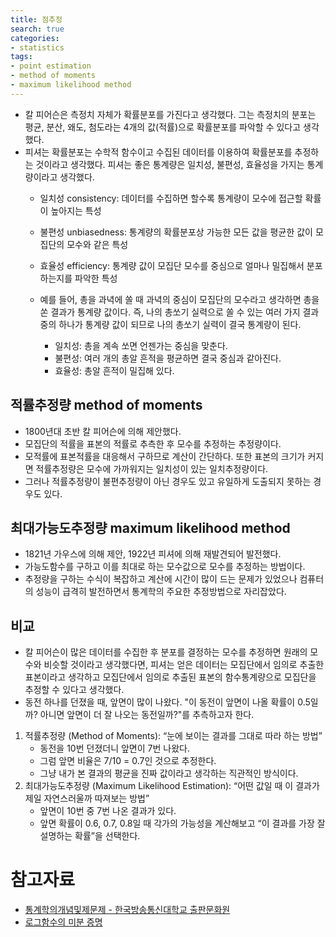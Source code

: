 ```yaml
---
title: 점추정
search: true
categories:
- statistics
tags:
- point estimation
- method of moments
- maximum likelihood method
---
```


[//]: # (![표본분포 표]&#40;{{site.url}}{{site.baseurl}}/assets/images/statistics/sampling-distribution.jpg&#41;{: .align-center})

- 칼 피어슨은 측정치 자체가 확률분포를 가진다고 생각했다. 그는 측정치의 분포는 평균, 분산, 왜도, 첨도라는 4개의 값(적률)으로 확률분포를 파악할 수 있다고 생각했다.
- 피셔는 확률분포는 수학적 함수이고 수집된 데이터를 이용하여 확률분포를 추정하는 것이라고 생각했다. 피셔는 좋은 통계량은 일치성, 불편성, 효율성을 가지는 통계량이라고 생각했다.
  - 일치성 consistency: 데이터를 수집하면 할수록 통계량이 모수에 접근할 확률이 높아지는 특성
    
  - 불편성 unbiasedness: 통계량의 확률분포상 가능한 모든 값을 평균한 값이 모집단의 모수와 같은 특성

  - 효율성 efficiency: 통계량 값이 모집단 모수를 중심으로 얼마나 밀집해서 분포하는지를 파악한 특성
  - 예를 들어, 총을 과녁에 쏠 때 과녁의 중심이 모집단의 모수라고 생각하면 총을 쏜 결과가 통계량 값이다. 즉, 나의 총쏘기 실력으로 쏠 수 있는 여러 가지 결과 중의 하나가 통계량 값이 되므로 나의 총쏘기 실력이 결국 통계량이 된다. 
    - 일치성: 총을 계속 쏘면 언젠가는 중심을 맞춘다.
    - 불편성: 여러 개의 총알 흔적을 평균하면 결국 중심과 같아진다.
    - 효율성: 총알 흔적이 밀집해 있다.
  

## 적률추정량 method of moments
- 1800년대 초반 칼 피어슨에 의해 제안했다.
- 모집단의 적률을 표본의 적률로 추측한 후 모수를 추정하는 추정량이다.
- 모적률에 표본적률을 대응해서 구하므로 계산이 간단하다. 또한 표본의 크기가 커지면 적률추정량은 모수에 가까워지는 일치성이 있는 일치추정량이다.
- 그러나 적률추정량이 불편추정량이 아닌 경우도 있고 유일하게 도출되지 못하는 경우도 있다.
  

## 최대가능도추정량 maximum likelihood method
- 1821년 가우스에 의해 제안, 1922년 피셔에 의해 재발견되어 발전했다.
- 가능도함수를 구하고 이를 최대로 하는 모수값으로 모수를 추정하는 방법이다.
- 추정량을 구하는 수식이 복잡하고 계산에 시간이 많이 드는 문제가 있었으나 컴퓨터의 성능이 급격히 발전하면서 통계학의 주요한 추정방법으로 자리잡았다.
  

## 비교
- 칼 피어슨이 많은 데이터를 수집한 후 분포를 결정하는 모수를 추정하면 원래의 모수와 비슷할 것이라고 생각했다면, 피셔는 얻은 데이터는 모집단에서 임의로 추출한 표본이라고 생각하고 모집단에서 임의로 추출된 표본의 함수통계량으로 모집단을 추정할 수 있다고 생각했다.
- 동전 하나를 던졌을 때, 앞면이 많이 나왔다. "이 동전이 앞면이 나올 확률이 0.5일까? 아니면 앞면이 더 잘 나오는 동전일까?"를 추측하고자 한다.
1. 적률추정량 (Method of Moments): “눈에 보이는 결과를 그대로 따라 하는 방법”
   - 동전을 10번 던졌더니 앞면이 7번 나왔다.
   - 그럼 앞면 비율은 7/10 = 0.7인 것으로 추정한다.
   - 그냥 내가 본 결과의 평균을 진짜 값이라고 생각하는 직관적인 방식이다.
2. 최대가능도추정량 (Maximum Likelihood Estimation):  “어떤 값일 때 이 결과가 제일 자연스러울까 따져보는 방법”
   - 앞면이 10번 중 7번 나온 결과가 있다.
   - 앞면 확률이 0.6, 0.7, 0.8일 때 각가의 가능성을 계산해보고 “이 결과를 가장 잘 설명하는 확률”을 선택한다.

  

# 참고자료
- [통계학의개념및제문제 - 한국방송통신대학교 출판문화원](https://press.knou.ac.kr/goods/textBookView.do?condCmdtCode=9788920031618&condLscValue=001&condYr=&condSmst=)
- [로그함수의 미분 증명](https://color-change.tistory.com/50#:~:text=%2D%20%EC%9E%90%EC%97%B0%EB%A1%9C%EA%B7%B8(y=lnx)%EC%9D%98%20%EB%AF%B8%EB%B6%84&text=f(x)=lnx%20%EB%A1%9C,%ED%95%AD%EC%9D%80%20x/h%20%EC%98%80%EC%8A%B5%EB%8B%88%EB%8B%A4.)